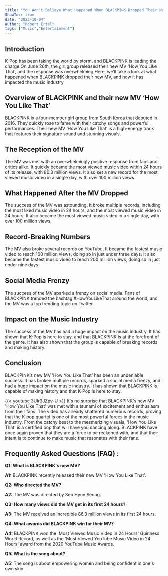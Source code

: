```yaml
---
title: "You Won't Believe What Happened When BLACKPINK Dropped Their New MV 'How You Like That'!"
ShowToc: true 
date: "2023-10-04"
author: "Robert Ertel" 
tags: ["Music","Entertainment"]
---
```

## Introduction 

K-Pop has been taking the world by storm, and BLACKPINK is leading the charge On June 26th, the girl group released their new MV ‘How You Like That’, and the response was overwhelming Here, we’ll take a look at what happened when BLACKPINK dropped their new MV, and how it has impacted the music industry 

## Overview of BLACKPINK and their new MV ‘How You Like That’

BLACKPINK is a four-member girl group from South Korea that debuted in 2016. They quickly rose to fame with their catchy songs and powerful performances. Their new MV ‘How You Like That’ is a high-energy track that features their signature sound and stunning visuals. 

## The Reception of the MV

The MV was met with an overwhelmingly positive response from fans and critics alike. It quickly became the most viewed music video within 24 hours of its release, with 86.3 million views. It also set a new record for the most viewed music video in a single day, with over 100 million views.

## What Happened After the MV Dropped

The success of the MV was astounding. It broke multiple records, including the most liked music video in 24 hours, and the most viewed music video in 24 hours. It also became the most viewed music video in a single day, with over 100 million views.

## Record-Breaking Numbers

The MV also broke several records on YouTube. It became the fastest music video to reach 100 million views, doing so in just under three days. It also became the fastest music video to reach 200 million views, doing so in just under nine days.

## Social Media Frenzy

The success of the MV sparked a frenzy on social media. Fans of BLACKPINK trended the hashtag #HowYouLikeThat around the world, and the MV was a top trending topic on Twitter.

## Impact on the Music Industry

The success of the MV has had a huge impact on the music industry. It has shown that K-Pop is here to stay, and that BLACKPINK is at the forefront of the genre. It has also shown that the group is capable of breaking records and making history.

## Conclusion

BLACKPINK’s new MV ‘How You Like That’ has been an undeniable success. It has broken multiple records, sparked a social media frenzy, and had a huge impact on the music industry. It has shown that BLACKPINK is capable of making history and that K-Pop is here to stay.

{{< youtube 3UIr3JZpv-U >}} 
It's no surprise that BLACKPINK's new MV 'How You Like That' was met with a tsunami of excitement and enthusiasm from their fans. The video has already shattered numerous records, proving that the K-pop quartet is one of the most powerful forces in the music industry. From the catchy beat to the mesmerizing visuals, 'How You Like That' is a certified bop that will have you dancing along. BLACKPINK have once again proven that they are a force to be reckoned with, and that their intent is to continue to make music that resonates with their fans.

## Frequently Asked Questions (FAQ) :
**Q1: What is BLACKPINK's new MV?**

**A1:** BLACKPINK recently released their new MV 'How You Like That'.

**Q2: Who directed the MV?**

**A2:** The MV was directed by Seo Hyun Seung.

**Q3: How many views did the MV get in its first 24 hours?**

**A3:** The MV received an incredible 86.3 million views in its first 24 hours.

**Q4: What awards did BLACKPINK win for their MV?**

**A4:** BLACKPINK won the 'Most Viewed Music Video in 24 Hours' Guinness World Record, as well as the 'Most Viewed YouTube Music Video in 24 Hours' award from the 2020 YouTube Music Awards.

**Q5: What is the song about?**

**A5:** The song is about empowering women and being confident in one's own skin.



